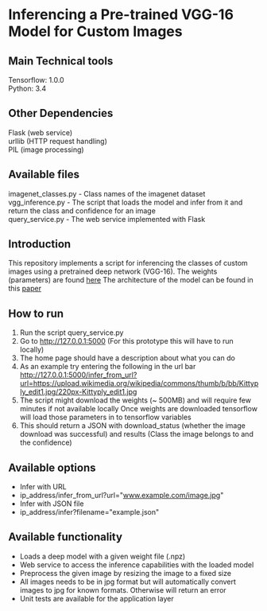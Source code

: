 # Inferencing a Pre-trained VGG-16 Model for Custom Images

## Main Technical tools
Tensorflow: 1.0.0  
Python: 3.4  

## Other Dependencies
Flask (web service)  
urllib (HTTP request handling)  
PIL (image processing)  

## Available files
imagenet_classes.py - Class names of the imagenet dataset  
vgg_inference.py - The script that loads the model and infer from it and return the class and confidence for an image  
query_service.py - The web service implemented with Flask  

## Introduction
This repository implements a script for inferencing the classes of custom images using a pretrained deep network (VGG-16). The weights (parameters) are found [here](https://www.cs.toronto.edu/~frossard/post/vgg16/)
The architecture of the model can be found in this [paper](https://arxiv.org/pdf/1409.1556.pdf)  

## How to run
1. Run the script query_service.py 
2. Go to http://127.0.0.1:5000 (For this prototype this will have to run locally)
3. The home page should have a description about what you can do
4. As an example try entering the following in the url bar http://127.0.0.1:5000/infer_from_url?url=https://upload.wikimedia.org/wikipedia/commons/thumb/b/bb/Kittyply_edit1.jpg/220px-Kittyply_edit1.jpg
5. The script might download the weights (~ 500MB) and will require few minutes if not available locally Once weights are downloaded tensorflow will load those parameters in to tensorflow variables
6. This should return a JSON with download_status (whether the image download was successful) and results (Class the image belongs to and the confidence)

## Available options
* Infer with URL
 * ip_address/infer_from_url?url="www.example.com/image.jpg"
* Infer with JSON file
 * ip_address/infer?filename="example.json"

## Available functionality
* Loads a deep model with a given weight file (.npz)
* Web service to access the inference capabilities with the loaded model
* Preprocess the given image by resizing the image to a fixed size
* All images needs to be in jpg format but will automatically convert images to jpg for known formats. Otherwise will return an error
* Unit tests are available for the application layer
